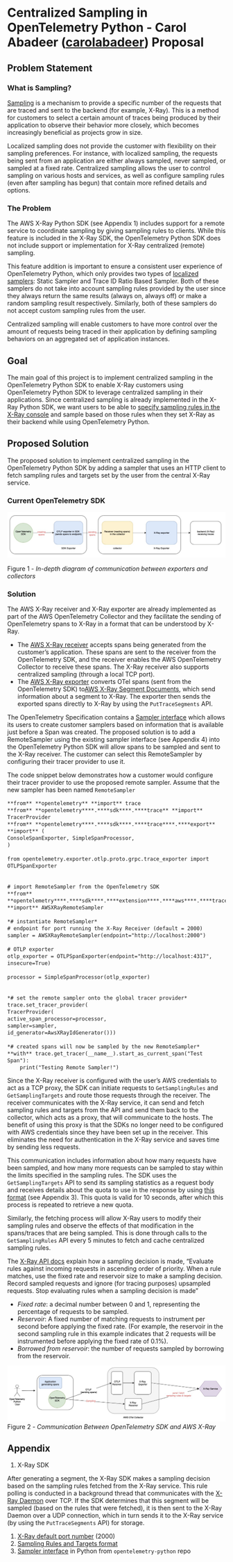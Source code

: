 # Centralized Sampling in OpenTelemetry Python - Carol Abadeer ([carolabadeer](https://github.com/carolabadeer)) Proposal

## Problem Statement 

### What is Sampling?

[Sampling](https://github.com/open-telemetry/opentelemetry-specification/blob/main/specification/trace/sdk.md#sampling) is a mechanism to provide a specific number of the requests that are traced and sent to the backend (for example, X-Ray). This is a method for customers to select a certain amount of traces being produced by their application to observe their behavior more closely, which becomes increasingly beneficial as projects grow in size.  

Localized sampling does not provide the customer with flexibility on their sampling preferences. For instance, with localized sampling, the requests being sent from an application are either always sampled, never sampled, or sampled at a fixed rate. Centralized sampling allows the user to control sampling on various hosts and services, as well as configure sampling rules (even after sampling has begun) that contain more refined details and options. 


### The Problem

The AWS X-Ray Python SDK (see Appendix 1) includes support for a remote service to coordinate sampling by giving sampling rules to clients. While this feature is included in the X-Ray SDK, the OpenTelemetry Python SDK does not include support or implementation for X-Ray centralized (remote) sampling. 

This feature addition is important to ensure a consistent user experience of OpenTelemetry Python, which only provides two types of [localized samplers](https://opentelemetry-python.readthedocs.io/en/stable/sdk/trace.sampling.html): Static Sampler and Trace ID Ratio Based Sampler. Both of these samplers do not take into account sampling rules provided by the user since they always return the same results (always on, always off) or make a random sampling result respectively. Similarly, both of these samplers do not accept custom sampling rules from the user.

Centralized sampling will enable customers to have more control over the amount of requests being traced in their application by defining sampling behaviors on an aggregated set of application instances. 


## Goal 

The main goal of this project is to implement centralized sampling in the OpenTelemetry Python SDK to enable X-Ray customers using OpenTelemetry Python SDK to leverage centralized sampling in their applications. Since centralized sampling is already implemented in the X-Ray Python SDK, we want users to be able to [specify sampling rules in the X-Ray console](https://docs.aws.amazon.com/xray/latest/devguide/xray-console-sampling.html) and sample based on those rules when they set X-Ray as their backend while using OpenTelemetry Python.


## Proposed Solution

The proposed solution to implement centralized sampling in the OpenTelemetry Python SDK by adding a sampler that uses an HTTP client to fetch sampling rules and targets set by the user from the central X-Ray service. 

### **Current OpenTelemetry SDK**

![fig1](images/centralized-sampling-python-fig1.png)

Figure 1 - *In-depth diagram of communication between exporters and collectors* 


### Solution

The AWS X-Ray receiver and X-Ray exporter are already implemented as part of the AWS OpenTelemetry Collector and they facilitate the sending of OpenTelemetry spans to X-Ray in a format that can be understood by X-Ray.

* The [AWS X-Ray receiver](https://github.com/open-telemetry/opentelemetry-collector-contrib/tree/main/receiver/awsxrayreceiver) accepts spans being generated from the customer’s application. These spans are sent to the receiver from the OpenTelemetry SDK, and the receiver enables the AWS OpenTelemetry Collector to receive these spans. The X-Ray receiver also supports centralized sampling (through a local TCP port). 
* The [AWS X-Ray exporter](https://github.com/open-telemetry/opentelemetry-collector-contrib/tree/main/exporter/awsxrayexporter) converts OTel spans (sent from the OpenTelemetry SDK) to[AWS X-Ray Segment Documents](https://docs.aws.amazon.com/xray/latest/devguide/xray-api-segmentdocuments.html), which send information about a segment to X-Ray. The exporter then sends the exported spans directly to X-Ray by using the `PutTraceSegments` API.

The OpenTelemetry Specification contains a [Sampler interface](https://github.com/open-telemetry/opentelemetry-specification/blob/main/specification/trace/sdk.md#sampler) which allows its users to create customer samplers based on information that is available just before a Span was created. The proposed solution is to add a RemoteSampler using the existing sampler interface (see Appendix 4) into the OpenTelemetry Python SDK will allow spans to be sampled and sent to the X-Ray receiver. The customer can select this RemoteSampler by configuring their tracer provider to use it.


The code snippet below demonstrates how a customer would configure their tracer provider to use the proposed remote sampler. Assume that the new sampler has been named `RemoteSampler`

```
**from** **opentelemetry** **import** trace
**from** **opentelemetry****.****sdk****.****trace** **import** TracerProvider
**from** **opentelemetry****.****sdk****.****trace****.****export** **import** (
ConsoleSpanExporter, SimpleSpanProcessor,
)

from opentelemetry.exporter.otlp.proto.grpc.trace_exporter import OTLPSpanExporter


# import RemoteSampler from the OpenTelemetry SDK
**from** **opentelemetry****.****sdk****.****extension****.****aws****.****trace****.****sampling** **import** AWSXRayRemoteSampler

*# instantiate RemoteSampler*
# endpoint for port running the X-Ray Receiver (default = 2000)
sampler = AWSXRayRemoteSampler(endpoint="http://localhost:2000")

# OTLP exporter 
otlp_exporter = OTLPSpanExporter(endpoint="http://localhost:4317", insecure=True)

processor = SimpleSpanProcessor(otlp_exporter)


*# set the remote sampler onto the global tracer provider*
trace.set_tracer_provider(
TracerProvider(
active_span_processor=processor,
sampler=sampler, 
id_generator=AwsXRayIdGenerator()))

*# created spans will now be sampled by the new RemoteSampler*
**with** trace.get_tracer(__name__).start_as_current_span("Test Span"):
    print("Testing Remote Sampler!")
```



 Since the X-Ray receiver is configured with the user’s AWS credentials to act as a TCP proxy, the SDK can initiate requests to `GetSamplingRules` and `GetSamplingTargets` and route those requests through the receiver. The receiver communicates with the X-Ray service, it can send and fetch sampling rules and targets from the API and send them back to the collector, which acts as a proxy, that will communicate to the hosts. The benefit of using this proxy is that the SDKs no longer need to be configured with AWS credentials since they have been set up in the receiver. This eliminates the need for authentication in the X-Ray service and saves time by sending less requests.  

 This communication includes information about how many requests have been sampled, and how many more requests can be sampled to stay within the limits specified in the sampling rules. The SDK uses the `GetSamplingTargets` API to send its sampling statistics as a request body and receives details about the quota to use in the response by using [this format](https://docs.aws.amazon.com/xray/latest/devguide/xray-api-sampling.html) (see Appendix 3). This quota is valid for 10 seconds, after which this process is repeated to retrieve a new quota.

Similarly, the fetching process will allow X-Ray users to modify their sampling rules and observe the effects of that modification in the spans/traces that are being sampled. This is done through calls to the `GetSamplingRules` API every 5 minutes to fetch and cache centralized sampling rules.

The [X-Ray API docs](https://docs.aws.amazon.com/xray/latest/devguide/xray-api-sampling.html) explain how a sampling decision is made, “Evaluate rules against incoming requests in ascending order of priority. When a rule matches, use the fixed rate and reservoir size to make a sampling decision. Record sampled requests and ignore (for tracing purposes) upsampled requests. Stop evaluating rules when a sampling decision is made”

* *Fixed rate*: a decimal number between 0 and 1, representing the percentage of requests to be sampled. 
* *Reservoir*: A fixed number of matching requests to instrument per second before applying the fixed rate. (For example, the reservoir in the second sampling rule in this example indicates that 2 requests will be instrumented before applying the fixed rate of 0.1%).
* *Borrowed from reservoir*: the number of requests sampled by borrowing from the reservoir.

![fig2](images/centralized-sampling-python-fig2.png)
Figure 2 - *Communication Between OpenTelemetry SDK and AWS X-Ray* 




## Appendix 

1. X-Ray SDK 

After generating a segment, the X-Ray SDK makes a sampling decision based on the sampling rules fetched from the X-Ray service. This rule polling is conducted in a background thread that communicates with the [X-Ray Daemon](https://docs.aws.amazon.com/xray/latest/devguide/xray-daemon.html) over TCP. If the SDK determines that this segment will be sampled (based on the rules that were fetched), it is then sent to the X-Ray Daemon over a UDP connection, which in turn sends it to the X-Ray service (by using the `PutTraceSegments` API) for storage.

1. [X-Ray default port number](https://aws-otel.github.io/docs/components/x-ray-receiver#endpoint-optional) (2000)
2. [Sampling Rules and Targets format](https://docs.aws.amazon.com/xray/latest/devguide/xray-api-sampling.html)
3. [Sampler interface](https://github.com/open-telemetry/opentelemetry-python/blob/main/opentelemetry-sdk/src/opentelemetry/sdk/trace/sampling.py) in Python from `opentelemetry-python` repo


